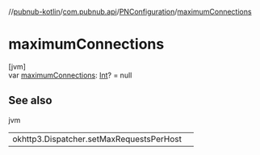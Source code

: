 //[pubnub-kotlin](../../../index.md)/[com.pubnub.api](../index.md)/[PNConfiguration](index.md)/[maximumConnections](maximum-connections.md)

# maximumConnections

[jvm]\
var [maximumConnections](maximum-connections.md): [Int](https://kotlinlang.org/api/latest/jvm/stdlib/kotlin/-int/index.html)? = null

## See also

jvm

| | |
|---|---|
| okhttp3.Dispatcher.setMaxRequestsPerHost |  |
